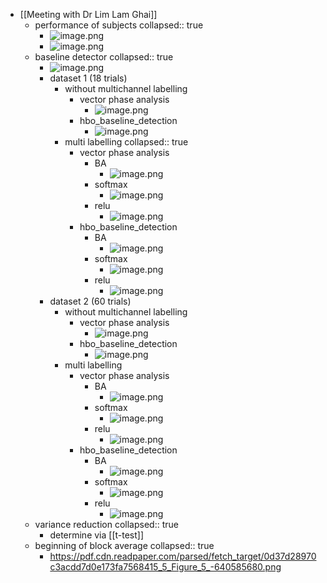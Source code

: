- [[Meeting with Dr Lim Lam Ghai]]
	- performance of subjects
	  collapsed:: true
		- ![image.png](../assets/image_1722100836613_0.png)
		- ![image.png](../assets/image_1722101062205_0.png)
	- baseline detector
	  collapsed:: true
		- ![image.png](../assets/image_1722152050005_0.png)
		- dataset 1 (18 trials)
			- without multichannel labelling
				- vector phase analysis
					- ![image.png](../assets/image_1722612816225_0.png)
				- hbo_baseline_detection
					- ![image.png](../assets/image_1722612720322_0.png)
			- multi labelling
			  collapsed:: true
				- vector phase analysis
					- BA
						- ![image.png](../assets/image_1722612938637_0.png)
					- softmax
						- ![image.png](../assets/image_1722612979090_0.png)
					- relu
						- ![image.png](../assets/image_1722613055148_0.png)
				- hbo_baseline_detection
					- BA
						- ![image.png](../assets/image_1722612887908_0.png)
					- softmax
						- ![image.png](../assets/image_1722613212985_0.png)
					- relu
						- ![image.png](../assets/image_1722613182751_0.png)
		- dataset 2 (60 trials)
			- without multichannel labelling
				- vector phase analysis
					- ![image.png](../assets/image_1722611581621_0.png)
				- hbo_baseline_detection
					- ![image.png](../assets/image_1722611693529_0.png)
			- multi labelling
				- vector phase analysis
					- BA
						- ![image.png](../assets/image_1722611897431_0.png)
					- softmax
						- ![image.png](../assets/image_1722611982478_0.png)
					- relu
						- ![image.png](../assets/image_1722612031262_0.png)
				- hbo_baseline_detection
					- BA
						- ![image.png](../assets/image_1722612411766_0.png)
					- softmax
						- ![image.png](../assets/image_1722612342639_0.png)
					- relu
						- ![image.png](../assets/image_1722612219278_0.png)
	- variance reduction
	  collapsed:: true
		- determine via [[t-test]]
	- beginning of block average
	  collapsed:: true
		- https://pdf.cdn.readpaper.com/parsed/fetch_target/0d37d28970c3acdd7d0e173fa7568415_5_Figure_5_-640585680.png